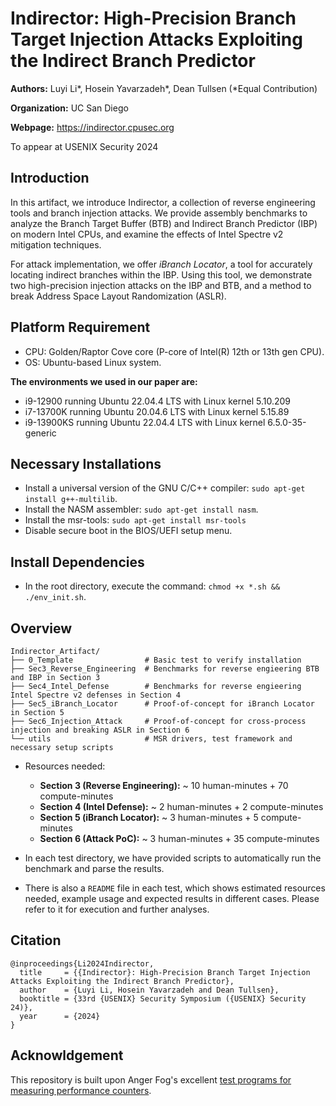 # Indirector: High-Precision Branch Target Injection Attacks Exploiting the Indirect Branch Predictor
**Authors:** Luyi Li*, Hosein Yavarzadeh*, Dean Tullsen (*Equal Contribution)

**Organization:** UC San Diego

**Webpage:** https://indirector.cpusec.org

To appear at USENIX Security 2024

## Introduction
In this artifact, we introduce Indirector, a collection of reverse engineering tools and branch injection attacks. We provide assembly benchmarks to analyze the Branch Target Buffer (BTB) and Indirect Branch Predictor (IBP) on modern Intel CPUs, and examine the effects of Intel Spectre v2 mitigation techniques.

For attack implementation, we offer *iBranch Locator*, a tool for accurately locating indirect branches within the IBP. Using this tool, we demonstrate two high-precision injection attacks on the IBP and BTB, and a method to break Address Space Layout Randomization (ASLR).

## Platform Requirement
* CPU: Golden/Raptor Cove core (P-core of Intel(R) 12th or 13th gen CPU).
* OS: Ubuntu-based Linux system.

**The environments we used in our paper are:**
* i9-12900 running Ubuntu 22.04.4 LTS with Linux kernel 5.10.209
* i7-13700K running Ubuntu 20.04.6 LTS with Linux kernel 5.15.89
* i9-13900KS running Ubuntu 22.04.4 LTS with Linux kernel 6.5.0-35-generic

## Necessary Installations
* Install a universal version of the GNU C/C++ compiler: `sudo apt-get install g++-multilib`.
* Install the NASM assembler: `sudo apt-get install nasm`.
* Install the msr-tools: `sudo apt-get install msr-tools`
* Disable secure boot in the BIOS/UEFI setup menu.

## Install Dependencies
* In the root directory, execute the command: `chmod +x *.sh && ./env_init.sh`.

## Overview
```
Indirector_Artifact/
├── 0_Template                # Basic test to verify installation
├── Sec3_Reverse_Engineering  # Benchmarks for reverse engieering BTB and IBP in Section 3
├── Sec4_Intel_Defense        # Benchmarks for reverse engieering Intel Spectre v2 defenses in Section 4 
├── Sec5_iBranch_Locator      # Proof-of-concept for iBranch Locator in Section 5
├── Sec6_Injection_Attack     # Proof-of-concept for cross-process injection and breaking ASLR in Section 6
└── utils                     # MSR drivers, test framework and necessary setup scripts
```

* Resources needed:
  * **Section 3 (Reverse Engineering):** ~ 10 human-minutes + 70 compute-minutes
  * **Section 4 (Intel Defense):** ~ 2 human-minutes + 2 compute-minutes
  * **Section 5 (iBranch Locator):** ~ 3 human-minutes + 5 compute-minutes
  * **Section 6 (Attack PoC):** ~ 3 human-minutes + 35 compute-minutes

* In each test directory, we have provided scripts to automatically run the benchmark and parse the results.

* There is also a ``README`` file in each test, which shows estimated resources needed, example usage and expected results in different cases. Please refer to it for execution and further analyses.

## Citation
```
@inproceedings{Li2024Indirector,
  title     = {{Indirector}: High-Precision Branch Target Injection Attacks Exploiting the Indirect Branch Predictor},
  author    = {Luyi Li, Hosein Yavarzadeh and Dean Tullsen},
  booktitle = {33rd {USENIX} Security Symposium ({USENIX} Security 24)},
  year      = {2024}
}
```
## Acknowldgement
This repository is built upon Anger Fog's excellent [test programs for measuring performance counters](https://agner.org/optimize/#testp).
